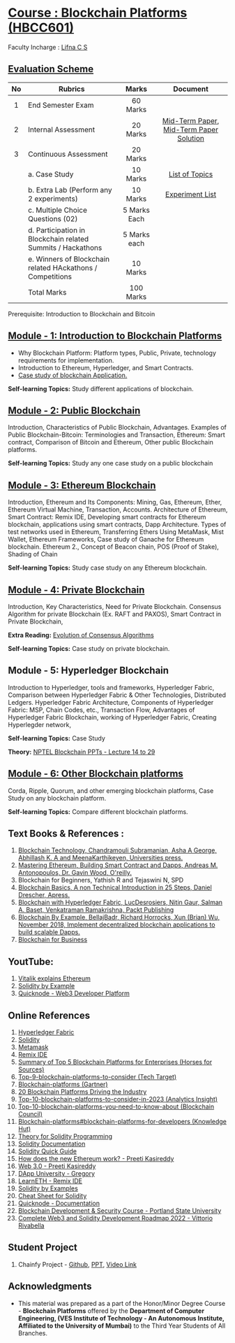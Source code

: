 # [Course : Blockchain Platforms (HBCC601)](https://drive.google.com/file/d/1Xg1zvJLgZRtb1hV_OyMsiTwiiQtl_i--/view?usp=drive_link)
Faculty Incharge : [Lifna C S](mailto:lifna.cs@ves.ac.in)

## [Evaluation Scheme](https://github.com/LifnaJos/HBCC601-Blockchain-Platforms/blob/main/PPT/BP_HD_Sem6_Scheme.pdf)
| No | Rubrics | Marks | Document |
| :--: | ------------------ | :----: | :--------:|
| 1 | End Semester Exam | 60 Marks | |
| 2 | Internal Assessment | 20 Marks | [Mid-Term Paper](https://github.com/LifnaJos/HBCC601-Blockchain-Platforms/blob/main/PPT/BP_MT_Paper_Feb_2024.pdf), [Mid-Term Paper Solution](https://github.com/LifnaJos/HBCC601-Blockchain-Platforms/blob/main/PPT/BP_MT_Paper_Feb_2024_Solution.pdf) | |
| 3 | Continuous Assessment | 20 Marks | |
|   | a. Case Study | 10 Marks | [List of Topics](https://github.com/LifnaJos/HBCC601-Blockchain-Platforms/blob/main/PPT/readme.md)|
|   | b. Extra Lab (Perform any 2 experiments) | 10 Marks | [Experiment List](https://github.com/LifnaJos/HBCC601-Blockchain-Platforms/blob/main/PPT/Experiment_List.md)|
|   | c. Multiple Choice Questions (02) | 5 Marks Each | |
|   | d. Participation in Blockchain related Summits / Hackathons | 5 Marks each | |
|   | e. Winners of Blockchain related HAckathons / Competitions | 10 Marks | |
|   | Total Marks | 100 Marks | |

Prerequisite: Introduction to Blockchain and Bitcoin

## [Module - 1:  Introduction to Blockchain Platforms](https://github.com/LifnaJos/HBCC601-Blockchain-Platforms/blob/main/PPT/M1_BP_HD.pdf)
* Why Blockchain Platform: Platform types, Public, Private, technology requirements for implementation.
* Introduction to Ethereum, Hyperledger, and Smart Contracts.
* [Case study of blockchain Application.](https://github.com/LifnaJos/HBCC601-Blockchain-Platforms/blob/main/PPT/Blockchain_CaseStudies.pdf)

**Self-learning Topics:** Study different applications of blockchain.

## [Module - 2: Public Blockchain](https://github.com/LifnaJos/HBCC601-Blockchain-Platforms/blob/main/PPT/M2_BP_HD.pdf)
Introduction, Characteristics of Public Blockchain, Advantages. Examples of Public Blockchain-Bitcoin: Terminologies and Transaction, Ethereum: Smart contract, Comparison of Bitcoin and Ethereum, Other public Blockchain platforms.

**Self-learning Topics:** Study any one case study on a public blockchain
  
## [Module - 3:  Ethereum Blockchain](https://github.com/LifnaJos/HBCC601-Blockchain-Platforms/blob/main/PPT/M3_BP_HD.pdf)									
Introduction, Ethereum and Its Components: Mining, Gas, Ethereum, Ether, Ethereum Virtual Machine, Transaction, Accounts. Architecture of Ethereum, 
Smart Contract: Remix IDE, Developing smart contracts for Ethereum blockchain, applications using smart contracts, 
Dapp Architecture. Types of test networks used in Ethereum, Transferring Ethers Using MetaMask, Mist Wallet, Ethereum Frameworks, Case study of Ganache for Ethereum blockchain.
Ethereum 2., Concept of Beacon chain, POS (Proof of Stake), Shading of Chain

**Self-learning Topics:**  Study case study on any Ethereum blockchain.

## [Module - 4:  Private Blockchain](https://github.com/LifnaJos/HBCC601-Blockchain-Platforms/blob/main/PPT/M4_BP_HD.pdf)
Introduction, Key Characteristics, Need for Private Blockchain. Consensus Algorithm for private Blockchain (Ex. RAFT and PAXOS), Smart Contract in Private Blockchain,

**Extra Reading:** [Evolution of Consensus Algorithms](https://cybersecurity.springeropen.com/articles/10.1186/s42400-023-00163-y#:~:text=In%20a%20blockchain%2C%20consensus%20is,and%20integrity%20of%20the%20blockchain.)

**Self-learning Topics:** Case study on private blockchain.
  
## Module  - 5:  Hyperledger Blockchain					
Introduction to Hyperledger, tools and frameworks, Hyperledger Fabric, Comparison between Hyperledger Fabric & Other Technologies, Distributed Ledgers. Hyperledger Fabric Architecture,
Components of Hyperledger Fabric: MSP, Chain Codes, etc., Transaction Flow, Advantages of Hyperledger Fabric Blockchain, working of Hyperledger Fabric, Creating Hyperlegder network,

**Self-learning Topics:** Case Study

**Theory:** [NPTEL Blockchain PPTs - Lecture 14 to 29](https://drive.google.com/drive/folders/1teROdBijYNhHIpIDoqd3w5cpxYZ1t9Sb?usp=sharing)

## [Module  - 6: Other Blockchain platforms](https://github.com/LifnaJos/HBCC601-Blockchain-Platforms/blob/main/PPT/M6_BP_HD.pdf)
Corda, Ripple, Quorum, and other emerging blockchain platforms, Case Study on any blockchain platform.

**Self-learning Topics:** Compare different blockchain platforms.

## Text Books & References :
1. [Blockchain Technology, Chandramouli Subramanian, Asha A George, Abhillash K.
A and MeenaKarthikeyen, Universities press.](https://www.universitiespress.com/details?id=9789389211634)
2. [Mastering Ethereum, Building Smart Contract and Dapps, Andreas M. Antonopoulos, Dr. Gavin Wood, O'reilly.](https://drive.google.com/file/d/12gMxWvGSquUEQfWpEFenwgMHIY57JcE7/view?usp=sharing)
3. Blockchain for Beginners, Yathish R and Tejaswini N, SPD
4. [Blockchain Basics, A non Technical Introduction in 25 Steps, Daniel Drescher, Apress.](https://drive.google.com/file/d/1L6TCfOr8iZ3AZRgQ3QRp8Ypkir7F7op5/view?usp=sharing)
5. [Blockchain with Hyperledger Fabric, LucDesrosiers, Nitin Gaur, Salman A. Baset, Venkatraman Ramakrishna, Packt Publishing](https://drive.google.com/file/d/1e0wnzWfuTeObsafABwzr8qTuHztGrD_b/view?usp=sharing)
6. [Blockchain By Example, BellajBadr, Richard Horrocks, Xun (Brian) Wu, November 2018, Implement decentralized blockchain applications to build scalable Dapps.](https://github.com/PacktPublishing/Blockchain-By-Example)
7. [Blockchain for Business](https://www.ibm.com/downloads/cas/3EGWKGX7)

## YoutTube:
1. [Vitalik explains Ethereum](https://www.youtube.com/watch?v=TDGq4aeevgY&t=205s)
2. [Solidity by Example](https://www.youtube.com/watch?v=hMwdd664_iw&list=PLO5VPQH6OWdULDcret0S0EYQ7YcKzrigz)
3. [Quicknode - Web3 Developer Platform](https://www.youtube.com/watch?v=88-hpZE4OU8&list=PLT2H_0otcvBTf1M2na67r4LtAPsen2VzD)

## Online References
1. [Hyperledger Fabric](https://www.hyperledger.com/use/fabric)
2. [Solidity](https://soliditylang.org/)
3. [Metamask](https://docs.metamask.io/wallet/get-started/run-development-network/)
4. [Remix IDE](https://remix.ethereum.org/)
5. [Summary of Top 5 Blockchain Platforms for Enterprises (Horses for Sources)](https://www.horsesforsources.com/storage/app/media/Phil%20MARCH%20APRIL%202018/Enterprise%20Blockchain%20Platforms.jpg)
6. [Top-9-blockchain-platforms-to-consider (Tech Target)](https://www.techtarget.com/searchcio/feature/Top-9-blockchain-platforms-to-consider)
7. [Blockchain-platforms (Gartner)](https://www.gartner.com/reviews/market/blockchain-platforms)
8. [20 Blockchain Platforms Driving the Industry](https://builtin.com/blockchain/blockchain-platforms)
9. [Top-10-blockchain-platforms-to-consider-in-2023 (Analytics Insight)](https://www.analyticsinsight.net/top-10-blockchain-platforms-to-consider-in-2023/)
10. [Top-10-blockchain-platforms-you-need-to-know-about (Blockchain Council)](https://www.blockchain-council.org/blockchain/top-10-blockchain-platforms-you-need-to-know-about/)
11. [Blockchain-platforms#blockchain-platforms-for-developers (Knowledge Hut)](https://www.knowledgehut.com/blog/blockchain/blockchain-platforms#blockchain-platforms-for%C2%A0developers)
12. [Theory for Solidity Programming](https://docs.soliditylang.org/en/v0.8.21/)
13. [Solidity Documentation](https://docs.soliditylang.org/_/downloads/en/v0.8.21/pdf/)
14. [Solidity Quick Guide](https://drive.google.com/file/d/1bR6xR5uMcJ5tctxCAvHwTFef7Gyw8CHg/view?usp=sharing)
15. [How does the new Ethereum work? - Preeti Kasireddy](https://www.preethikasireddy.com/post/how-does-the-new-ethereum-work)
16. [Web 3.0 - Preeti Kasireddy](https://www.preethikasireddy.com/post/the-architecture-of-a-web-3-0-application)
17. [DApp University - Gregory](https://www.dappuniversity.com/)
18. [LearnETH - Remix IDE](https://remix.ethereum.org/#lang=en&optimize=false&runs=200&evmVersion=null&version=soljson-v0.8.18+commit.87f61d96.js)
19. [Solidity by Examples](https://solidity-by-example.org/)
20. [Cheat Sheet for Solidity](https://docs.soliditylang.org/en/latest/cheatsheet.html#global-variables)
21. [Quicknode - Documentation](https://www.quicknode.com/guides/ethereum-development/smart-contracts/solidity-vs-vyper)
22. [Blockchain Development & Security Course - Portland State University](https://codelabs.cs.pdx.edu/cs410b/)
23. [Complete Web3 and Solidity Development Roadmap 2022 -  Vittorio Rivabella](https://vitto.cc/web3-and-solidity-smart-contracts-development-roadmap/)

## Student Project
1.  Chainfy Project - [Github](https://github.com/Sujaljp/Land-registry-using-Hyperledger-Fabric-#land-registry-using-hyperledger-fabric-),  [PPT](https://drive.google.com/file/d/15GBrzTdR7h8S_M6M2FHbqjO66jgZI-ts/view?usp=sharing),  [Video Link](https://drive.google.com/file/d/1dC6JxEVBfGLeCHQpUTntIDJmfk12Ozhe/view?usp=sharing)

## Acknowledgments
* This material was prepared as a part of the Honor/Minor Degree Course - **Blockchain Platforms** offered by the **Department of Computer Engineering, (VES Institute of Technology - An Autonomous Institute, Affiliated to the University of Mumbai)** to the Third Year Students of All Branches.
